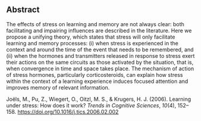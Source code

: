 ## Abstract
The effects of stress on learning and memory are not always clear: both facilitating and impairing influences are described in the literature. Here we propose a unifying theory, which states that stress will only facilitate learning and memory processes: (i) when stress is experienced in the context and around the time of the event that needs to be remembered, and (ii) when the hormones and transmitters released in response to stress exert their actions on the same circuits as those activated by the situation, that is, when convergence in time and space takes place. The mechanism of action of stress hormones, particularly corticosteroids, can explain how stress within the context of a learning experience induces focused attention and improves memory of relevant information.

Joëls, M., Pu, Z., Wiegert, O., Oitzl, M. S., & Krugers, H. J. (2006). Learning under stress: How does it work? _Trends in Cognitive Sciences_, _10_(4), 152–158. https://doi.org/10.1016/j.tics.2006.02.002